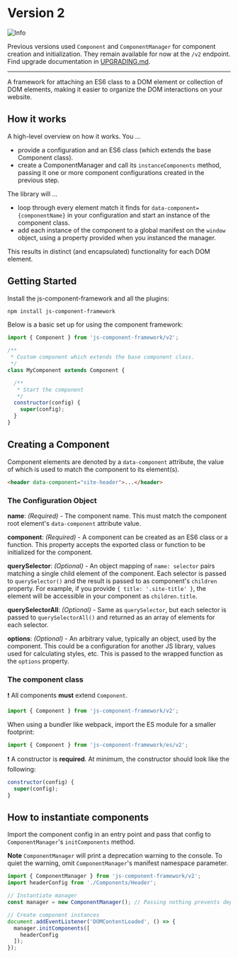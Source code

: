 # Version 2

<picture>
  <source media="(prefers-color-scheme: light)" srcset="https://raw.githubusercontent.com/Mqxx/GitHub-Markdown/main/blockquotes/badge/light-theme/info.svg">
  <img alt="Info" src="https://raw.githubusercontent.com/Mqxx/GitHub-Markdown/main/blockquotes/badge/dark-theme/info.svg">
</picture><br>

Previous versions used `Component` and `ComponentManager` for component creation and initialization. They remain available for now at the `/v2` endpoint. Find upgrade documentation in [UPGRADING.md](../../UPGRADING.md).

---

A framework for attaching an ES6 class to a DOM element or collection of DOM elements, making it easier to organize the DOM interactions on your website.

## How it works

A high-level overview on how it works. You ...

* provide a configuration and an ES6 class (which extends the base Component class).
* create a ComponentManager and call its `instanceComponents` method, passing it one or more component configurations created in the previous step.

The library will ...

* loop through every element match it finds for `data-component={componentName}` in your configuration and start an instance of the component class.
* add each instance of the component to a global manifest on the `window` object, using a property provided when you instanced the manager.

This results in distinct (and encapsulated) functionality for each DOM element.

## Getting Started

Install the js-component-framework and all the plugins:

```bash
npm install js-component-framework
```

Below is a basic set up for using the component framework:

```javascript
import { Component } from 'js-component-framework/v2';

/**
 * Custom component which extends the base component class.
 */
class MyComponent extends Component {

  /**
   * Start the component
   */
  constructor(config) {
    super(config);
  }
}
```

## Creating a Component

Component elements are denoted by a `data-component` attribute, the value of which is used to match the component to its element(s).

```html
<header data-component="site-header">...</header>
```

### The Configuration Object

**name**: _(Required)_ - The component name. This must match the component root element's `data-component` attribute value.

**component**: _(Required)_ - A component can be created as an ES6 class or a function. This property accepts the exported class or function to be initialized for the component.

**querySelector**: _(Optional)_ - An object mapping of `name: selector` pairs matching a single child element of the component. Each selector is passed to `querySelector()` and the result is passed to as component's `children` property. For example, if you provide `{ title: '.site-title' }`, the element will be accessible in your component as `children.title`.

**querySelectorAll**: _(Optional)_ - Same as `querySelector`, but each selector is passed to `querySelectorAll()` and returned as an array of elements for each selector.

**options**: _(Optional)_ - An arbitrary value, typically an object, used by the component. This could be a configuration for another JS library, values used for calculating styles, etc. This is passed to the wrapped function as the `options` property.

### The component class

❗️ All components **must** extend `Component`.

```javascript
import { Component } from 'js-component-framework/v2';
```

When using a bundler like webpack, import the ES module for a smaller footprint:

```javascript
import { Component } from 'js-component-framework/es/v2';
```

❗️ A constructor is **required**. At minimum, the constructor should look like the following:

```javascript
constructor(config) {
  super(config);
}
```

## How to instantiate components

Import the component config in an entry point and pass that config to `ComponentManager`'s `initComponents` method.

**Note** `ComponentManager` will print a deprecation warning to the console. To quiet the warning, omit `ComponentManager`'s manifest namespace parameter.

```javascript
import { ComponentManager } from 'js-component-framework/v2';
import headerConfig from './Components/Header';

// Instantiate manager
const manager = new ComponentManager(); // Passing nothing prevents deprecation warnings.

// Create component instances
document.addEventListener('DOMContentLoaded', () => {
  manager.initComponents([
    headerConfig
  ]);
});
```
